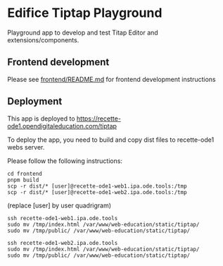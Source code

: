 # Edifice Tiptap Playground

Playground app to develop and test Titap Editor and extensions/components.

## Frontend development

Please see [frontend/README.md](./frontend/README.md) for frontend development instructions

## Deployment

This app is deployed to https://recette-ode1.opendigitaleducation.com/tiptap

To deploy the app, you need to build and copy dist files to recette-ode1 webs server.

Please follow the following instructions:

```
cd frontend
pnpm build
scp -r dist/* [user]@recette-ode1-web1.ipa.ode.tools:/tmp
scp -r dist/* [user]@recette-ode1-web2.ipa.ode.tools:/tmp
```

(replace [user] by user quadrigram)

```
ssh recette-ode1-web1.ipa.ode.tools
sudo mv /tmp/index.html /var/www/web-education/static/tiptap/
sudo mv /tmp/public/ /var/www/web-education/static/tiptap/
```

```
ssh recette-ode1-web2.ipa.ode.tools
sudo mv /tmp/index.html /var/www/web-education/static/tiptap/
sudo mv /tmp/public/ /var/www/web-education/static/tiptap/
```
